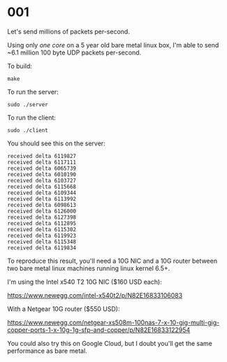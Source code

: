 # 001

Let's send millions of packets per-second.

Using only *one core* on a 5 year old bare metal linux box, I'm able to send ~6.1 million 100 byte UDP packets per-second.

To build:

`make`

To run the server:

`sudo ./server`

To run the client:

`sudo ./client`

You should see this on the server:

```
received delta 6119827
received delta 6117111
received delta 6065739
received delta 6010190
received delta 6103727
received delta 6115668
received delta 6109344
received delta 6113992
received delta 6098613
received delta 6126000
received delta 6127398
received delta 6112895
received delta 6115302
received delta 6119923
received delta 6115348
received delta 6119834
```

To reproduce this result, you'll need a 10G NIC and a 10G router between two bare metal linux machines running linux kernel 6.5+.

I'm using the Intel x540 T2 10G NIC ($160 USD each):

https://www.newegg.com/intel-x540t2/p/N82E16833106083

With a Netgear 10G router ($550 USD):

https://www.newegg.com/netgear-xs508m-100nas-7-x-10-gig-multi-gig-copper-ports-1-x-10g-1g-sfp-and-copper/p/N82E16833122954

You could also try this on Google Cloud, but I doubt you'll get the same performance as bare metal.
